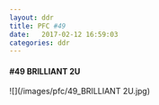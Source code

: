 ```yaml
---
layout: ddr
title: PFC #49
date:   2017-02-12 16:59:03
categories: ddr
---
```

#### **#49** BRILLIANT 2U
![](/images/pfc/49_BRILLIANT 2U.jpg)
